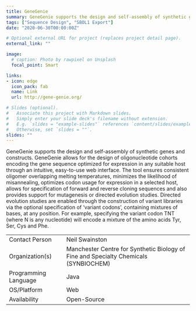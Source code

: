 ```yaml
---
title: GeneGenie
summary: GeneGenie supports the design and self-assembly of synthetic genes and constructs.
tags: ["Sequence Design", "SBOL1 Export"]
date: "2020-06-30T00:00:00Z"

# Optional external URL for project (replaces project detail page).
external_link: ""

image:
  # caption: Photo by rawpixel on Unsplash
  focal_point: Smart

links:
- icon: edge
  icon_pack: fab
  name: Link
  url: http://gene-genie.org/

# Slides (optional).
#   Associate this project with Markdown slides.
#   Simply enter your slide deck's filename without extension.
#   E.g. `slides = "example-slides"` references `content/slides/example-slides.md`.
#   Otherwise, set `slides = ""`.
slides: ""
---
```


GeneGenie supports the design and self-assembly of synthetic genes and constructs. GeneGenie allows for the design of oligonucleotide cohorts encoding the gene sequence optimized for expression in any suitable host through an intuitive, easy-to-use web interface. The tool ensures consistent oligomer overlapping melting temperatures, minimizes the likelihood of misannealing, optimizes codon usage for expression in a selected host, allows for specification of forward and reverse cloning sequences and also provides support for mutagenesis or directed evolution studies. Directed evolution studies are enabled through the construction of variant libraries via the optional specification of ‘variant codons’, containing mixtures of bases, at any position. For example, specifying the variant codon TNT (where N is any nucleotide) will encode a mixture of the amino acids Tyr, Ser, Cys and Phe.


| | |
| ---| ---|
| Contact Person | Neil Swainston |
| Organization(s) | Manchester Centre for Synthetic Biology of Fine and Specialty Chemicals (SYNBIOCHEM) |
| Programming Language | Java |
| OS/Platform | Web |
| Availability | Open-Source |